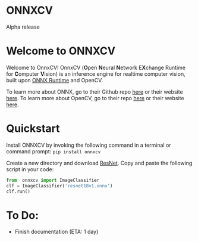 # ONNXCV
Alpha release

# Welcome to ONNXCV
Welcome to OnnxCV! OnnxCV (**O**pen **N**eural **N**etwork E**X**change Runtime for **C**omputer **V**ision) is an inference engine for realtime computer vision, built upon [ONNX Runtime](https://github.com/Microsoft/onnxruntime) and OpenCV.

To learn more about ONNX, go to their Github repo [here](https://github.com/onnx/onnx) or their website [here](https://onnx.ai/).
To learn more about OpenCV, go to their repo [here](https://github.com/opencv/opencv) or their website [here](https://opencv.org/).

# Quickstart
Install ONNXCV by invoking the following command in a terminal or command prompt:
`pip install onnxcv`

Create a new directory and download [ResNet](https://s3.amazonaws.com/onnx-model-zoo/resnet/resnet18v1/resnet18v1.onnx).
Copy and paste the following script in your code:

```python
from  onnxcv import ImageClassifier
clf = ImageClassifier('resnet18v1.onnx')
clf.run()
```

# To Do:
  - Finish documentation (ETA: 1 day)
